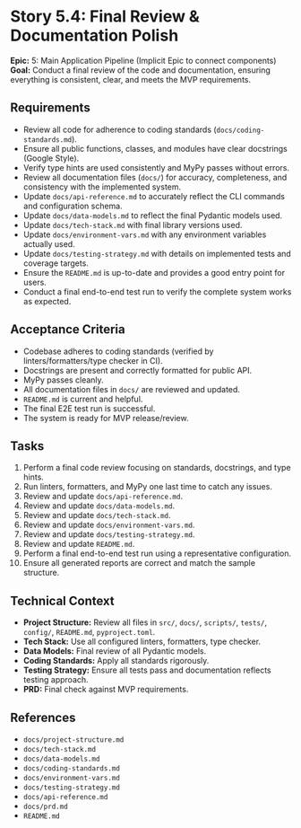 # Story 5.4: Final Review & Documentation Polish

**Epic:** 5: Main Application Pipeline (Implicit Epic to connect components)
**Goal:** Conduct a final review of the code and documentation, ensuring everything is consistent, clear, and meets the MVP requirements.

## Requirements

*   Review all code for adherence to coding standards (`docs/coding-standards.md`).
*   Ensure all public functions, classes, and modules have clear docstrings (Google Style).
*   Verify type hints are used consistently and MyPy passes without errors.
*   Review all documentation files (`docs/`) for accuracy, completeness, and consistency with the implemented system.
*   Update `docs/api-reference.md` to accurately reflect the CLI commands and configuration schema.
*   Update `docs/data-models.md` to reflect the final Pydantic models used.
*   Update `docs/tech-stack.md` with final library versions used.
*   Update `docs/environment-vars.md` with any environment variables actually used.
*   Update `docs/testing-strategy.md` with details on implemented tests and coverage targets.
*   Ensure the `README.md` is up-to-date and provides a good entry point for users.
*   Conduct a final end-to-end test run to verify the complete system works as expected.

## Acceptance Criteria

*   Codebase adheres to coding standards (verified by linters/formatters/type checker in CI).
*   Docstrings are present and correctly formatted for public API.
*   MyPy passes cleanly.
*   All documentation files in `docs/` are reviewed and updated.
*   `README.md` is current and helpful.
*   The final E2E test run is successful.
*   The system is ready for MVP release/review.

## Tasks

1.  Perform a final code review focusing on standards, docstrings, and type hints.
2.  Run linters, formatters, and MyPy one last time to catch any issues.
3.  Review and update `docs/api-reference.md`.
4.  Review and update `docs/data-models.md`.
5.  Review and update `docs/tech-stack.md`.
6.  Review and update `docs/environment-vars.md`.
7.  Review and update `docs/testing-strategy.md`.
8.  Review and update `README.md`.
9.  Perform a final end-to-end test run using a representative configuration.
10. Ensure all generated reports are correct and match the sample structure.

## Technical Context

*   **Project Structure:** Review all files in `src/`, `docs/`, `scripts/`, `tests/`, `config/`, `README.md`, `pyproject.toml`.
*   **Tech Stack:** Use all configured linters, formatters, type checker.
*   **Data Models:** Final review of all Pydantic models.
*   **Coding Standards:** Apply all standards rigorously.
*   **Testing Strategy:** Ensure all tests pass and documentation reflects testing approach.
*   **PRD:** Final check against MVP requirements.

## References

*   `docs/project-structure.md`
*   `docs/tech-stack.md`
*   `docs/data-models.md`
*   `docs/coding-standards.md`
*   `docs/environment-vars.md`
*   `docs/testing-strategy.md`
*   `docs/api-reference.md`
*   `docs/prd.md`
*   `README.md`
